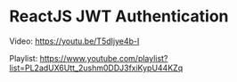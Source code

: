 # ReactJS JWT Authentication

Video: https://youtu.be/T5dIjye4b-I 

Playlist: https://www.youtube.com/playlist?list=PL2adUX6Utt_2ushm0DDJ3fxiKypU44KZq
